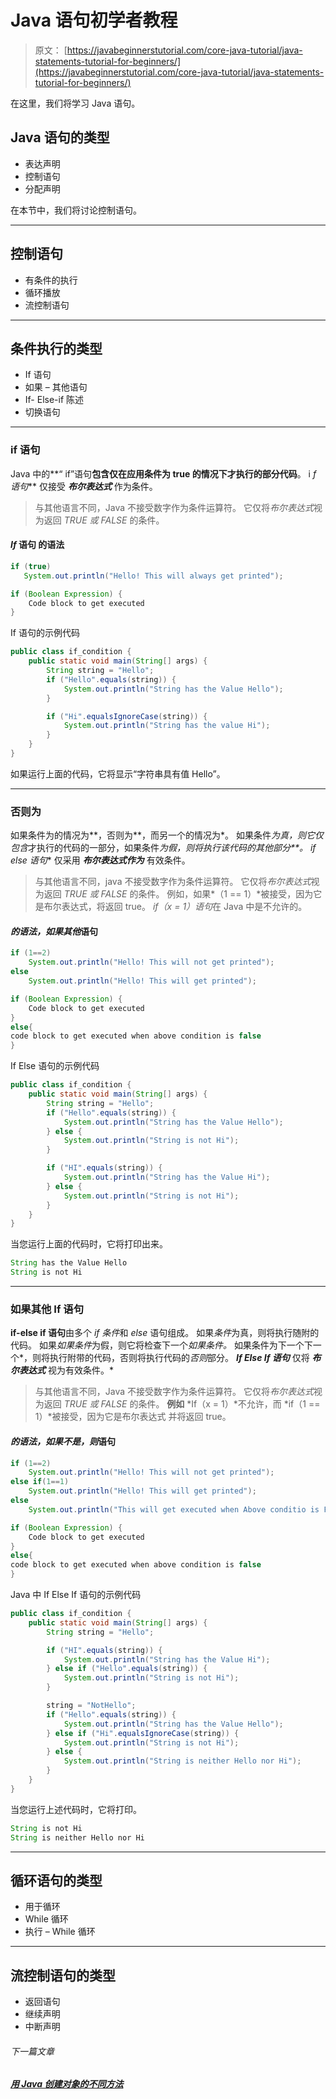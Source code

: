 # Java 语句初学者教程

> 原文： [https://javabeginnerstutorial.com/core-java-tutorial/java-statements-tutorial-for-beginners/](https://javabeginnerstutorial.com/core-java-tutorial/java-statements-tutorial-for-beginners/)

在这里，我们将学习 Java 语句。

## Java 语句的类型

*   表达声明
*   控制语句
*   分配声明

在本节中，我们将讨论控制语句。

* * *

## 控制语句

*   有条件的执行
*   循环播放
*   流控制语句

* * *

## 条件执行的类型

*   If 语句
*   如果 – 其他语句
*   If- Else-if 陈述
*   切换语句

* * *

### if 语句

Java 中的**“ if”语句**包含仅在应用条件为 true 的情况下才执行的部分代码**。 i *f 语句*** 仅接受 ***布尔表达式*** 作为条件。

> 与其他语言不同，Java 不接受数字作为条件运算符。 它仅将*布尔表达式*视为返回 *TRUE 或 FALSE* 的条件。

#### ***If* 语句** 的语法

```java
if (true)
   System.out.println("Hello! This will always get printed");
```

```java
if (Boolean Expression) {
    Code block to get executed
}
```

If 语句的示例代码

```java
public class if_condition {
    public static void main(String[] args) {
        String string = "Hello";
        if ("Hello".equals(string)) {
            System.out.println("String has the Value Hello");
        }

        if ("Hi".equalsIgnoreCase(string)) {
            System.out.println("String has the value Hi");
        }
    }
}
```

如果运行上面的代码，它将显示“字符串具有值 Hello”。

* * *

### 否则为

如果条件为的情况为**，否则为**，而另一个的情况为*。 如果条件*为真，则它仅包含*才执行的代码的一部分，如果条件*为假，则将执行该代码的其他部分**。 *if else 语句*** 仅采用 ***布尔表达式作为*** 有效条件。

> 与其他语言不同，java 不接受数字作为条件运算符。 它仅将*布尔表达式*视为返回 *TRUE 或 FALSE* 的条件。
> 例如，如果*（1 == 1）*被接受，因为它是布尔表达式，将返回 true。 *if（x = 1）语句*在 Java 中是不允许的。

#### ***的语法，如果其他*语句**

```java
if (1==2)
	System.out.println("Hello! This will not get printed");
else
	System.out.println("Hello! This will get printed");
```

```java
if (Boolean Expression) {
    Code block to get executed
}
else{
code block to get executed when above condition is false
}
```

If Else 语句的示例代码

```java
public class if_condition {
    public static void main(String[] args) {
        String string = "Hello";
        if ("Hello".equals(string)) {
            System.out.println("String has the Value Hello");
        } else {
            System.out.println("String is not Hi");
        }

        if ("HI".equals(string)) {
            System.out.println("String has the Value Hi");
        } else {
            System.out.println("String is not Hi");
        }
    }
}
```

当您运行上面的代码时，它将打印出来。

```java
String has the Value Hello
String is not Hi
```

* * *

### 如果其他 If 语句

**if-else if 语句**由多个 *if 条件*和 *else* 语句组成。 如果*条件*为真，则将执行随附的代码。 如果*如果条件*为假，则它将检查下一个*如果条件。* 如果条件为下一个下一个*，则将执行附带的代码，否则将执行代码的*否则*部分。 ***If Else If 语句*** 仅将 ***布尔表达式*** 视为有效条件。*

> 与其他语言不同，Java 不接受数字作为条件运算符。 它仅将*布尔表达式*视为返回 *TRUE 或 FALSE* 的条件。
> **例如** *If（x = 1）*不允许，而 *if（1 == 1）*被接受，因为它是布尔表达式 并将返回 true。

#### ***的语法，如果不是，则*语句**

```java
if (1==2)
	System.out.println("Hello! This will not get printed");
else if(1==1)
	System.out.println("Hello! This will get printed");
else
	System.out.println("This will get executed when Above conditio is FALSE");
```

```java
if (Boolean Expression) {
    Code block to get executed
}
else{
code block to get executed when above condition is false
}
```

Java 中 If Else If 语句的示例代码

```java
public class if_condition {
    public static void main(String[] args) {
        String string = "Hello";

        if ("HI".equals(string)) {
            System.out.println("String has the Value Hi");
        } else if ("Hello".equals(string)) {
            System.out.println("String is not Hi");
        }

        string = "NotHello";
        if ("Hello".equals(string)) {
            System.out.println("String has the Value Hello");
        } else if ("Hi".equalsIgnoreCase(string)) {
            System.out.println("String is not Hi");
        } else {
            System.out.println("String is neither Hello nor Hi");
        }
    }
}
```

当您运行上述代码时，它将打印。

```java
String is not Hi
String is neither Hello nor Hi
```

* * *

## 循环语句的类型

*   用于循环
*   While 循环
*   执行 – While 循环

* * *

## 流控制语句的类型

*   返回语句
*   继续声明
*   中断声明

###### 下一篇文章

##### [用 Java 创建对象的不同方法](https://javabeginnerstutorial.com/core-java-tutorial/different-ways-to-create-an-object-in-java/ "Different ways to create an object in Java")